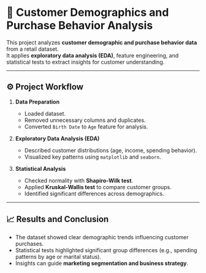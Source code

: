 # 👥 Customer Demographics and Purchase Behavior Analysis

This project analyzes **customer demographic and purchase behavior data** from a retail dataset.  
It applies **exploratory data analysis (EDA)**, feature engineering, and statistical tests to extract insights for customer understanding.

---

## ⚙️ Project Workflow

1. **Data Preparation**  
   - Loaded dataset.  
   - Removed unnecessary columns and duplicates.  
   - Converted `Birth Date` to `Age` feature for analysis.  

2. **Exploratory Data Analysis (EDA)**  
   - Described customer distributions (age, income, spending behavior).  
   - Visualized key patterns using `matplotlib` and `seaborn`.  

3. **Statistical Analysis**  
   - Checked normality with **Shapiro-Wilk test**.  
   - Applied **Kruskal-Wallis test** to compare customer groups.  
   - Identified significant differences across demographics.  

---

## 📈 Results and Conclusion

- The dataset showed clear demographic trends influencing customer purchases.  
- Statistical tests highlighted significant group differences (e.g., spending patterns by age or marital status).  
- Insights can guide **marketing segmentation and business strategy**.  

